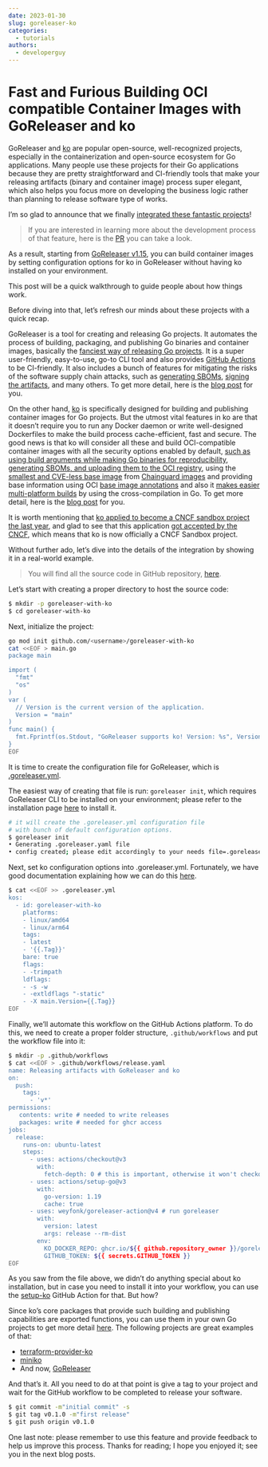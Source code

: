 ```yaml
---
date: 2023-01-30
slug: goreleaser-ko
categories:
  - tutorials
authors:
  - developerguy
---
```


# Fast and Furious Building OCI compatible Container Images with GoReleaser and ko

GoReleaser and [ko][] are popular open-source, well-recognized projects, especially in the containerization and open-source ecosystem for Go applications.
Many people use these projects for their Go applications because they are pretty straightforward and CI-friendly tools that make your releasing artifacts (binary and container image) process super elegant, which also helps you focus more on developing the business logic rather than planning to release software type of works.

<!-- more -->

I’m so glad to announce that we finally [integrated these fantastic projects](/customization/ko)!

> If you are interested in learning more about the development process of that
> feature, here is the [PR](https://github.com/weyfonk/goreleaser/pull/3653/) you can take a look.

As a result, starting from [GoReleaser v1.15](https://github.com/weyfonk/goreleaser/milestone/17), you can build container images by setting configuration options for ko in GoReleaser without having ko installed on your environment.

This post will be a quick walkthrough to guide people about how things work.

Before diving into that, let’s refresh our minds about these projects with a quick recap.

GoReleaser is a tool for creating and releasing Go projects. It automates the
process of building, packaging, and publishing Go binaries and container images,
basically the [fanciest way of releasing Go projects](https://medium.com/trendyol-tech/the-fanciest-way-of-releasing-go-binaries-with-goreleaser-dbbd3d44c7fb).
It is a super user-friendly, easy-to-use, go-to CLI tool and also provides
[GitHub Actions](https://github.com/weyfonk/goreleaser-action) to be
CI-friendly. It also includes a bunch of features for mitigating the risks of
the software supply chain attacks, such as [generating
SBOMs](/customization/sbom), [signing the artifacts](/customization/sign), and
many others.
To get more detail, here is the [blog post](/blog/supply-chain-security) for
you.

On the other hand, [ko][] is specifically designed for building and publishing
container images for Go projects. But the utmost vital features in ko are that
it doesn’t require you to run any Docker daemon or write well-designed
Dockerfiles to make the build process cache-efficient, fast and secure. The good
news is that ko will consider all these and build OCI-compatible container
images with all the security options enabled by default, [such as using build
arguments while making Go binaries for
reproducibility](https://ko.build/configuration/#overriding-go-build-settings),
[generating SBOMs, and uploading them to the OCI registry](https://ko.build/features/sboms/),
using the
[smallest and CVE-less base
image](https://github.com/ko-build/ko/blob/453bf803e379696a0b9142c772402ba4599cff34/pkg/commands/options/build.go#L35)
from [Chainguard images](https://github.com/chainguard-images/images) and
providing base information using OCI [base image
annotations](https://github.com/opencontainers/image-spec/blob/main/annotations.md)
and also it [makes easier multi-platform
builds](https://ko.build/features/multi-platform/) by using the
cross-compilation in Go. To get more detail, here is the [blog post](https://blog.kubesimplify.com/getting-started-with-ko-a-fast-container-image-builder-for-your-go-applications) for you.

It is worth mentioning that [ko applied to become a CNCF sandbox project the last year](https://opensource.googleblog.com/2022/10/ko-applies-to-become-a-cncf-sandbox-project.html),
and glad to see that this application [got accepted by the CNCF](https://lists.cncf.io/g/cncf-toc/message/7743),
which means that ko is now officially a CNCF Sandbox project.

Without further ado, let’s dive into the details of the integration by showing it in a real-world example.

> You will find all the source code in GitHub repository,
> [here](https://github.com/developer-guy/goreleaser-with-ko).

Let’s start with creating a proper directory to host the source code:

```bash
$ mkdir -p goreleaser-with-ko
$ cd goreleaser-with-ko
```

Next, initialize the project:

```bash
go mod init github.com/<username>/goreleaser-with-ko
cat <<EOF > main.go
package main

import (
  "fmt"
  "os"
)
var (
  // Version is the current version of the application.
  Version = "main"
)
func main() {
  fmt.Fprintf(os.Stdout, "GoReleaser supports ko! Version: %s", Version)
}
EOF
```

It is time to create the configuration file for GoReleaser, which is
[.goreleaser.yml](/customization).

The easiest way of creating that file is run: `goreleaser init`, which requires
GoReleaser CLI to be installed on your environment; please refer to the
installation page [here](/install) to install it.

```bash
# it will create the .goreleaser.yml configuration file
# with bunch of default configuration options.
$ goreleaser init
• Generating .goreleaser.yaml file
• config created; please edit accordingly to your needs file=.goreleaser.yaml
```

Next, set ko configuration options into .goreleaser.yml. Fortunately, we have
good documentation explaining how we can do this [here](/customization/ko).

```bash
$ cat <<EOF >> .goreleaser.yml
kos:
  - id: goreleaser-with-ko
    platforms:
    - linux/amd64
    - linux/arm64
    tags:
    - latest
    - '{{.Tag}}'
    bare: true
    flags:
    - -trimpath
    ldflags:
    - -s -w
    - -extldflags "-static"
    - -X main.Version={{.Tag}}
EOF
```

Finally, we’ll automate this workflow on the GitHub Actions platform.
To do this, we need to create a proper folder structure, `.github/workflows` and
put the workflow file into it:

```bash
$ mkdir -p .github/workflows
$ cat <<EOF > .github/workflows/release.yaml
name: Releasing artifacts with GoReleaser and ko
on:
  push:
    tags:
      - 'v*'
permissions:
   contents: write # needed to write releases
   packages: write # needed for ghcr access
jobs:
  release:
    runs-on: ubuntu-latest
    steps:
      - uses: actions/checkout@v3
        with:
          fetch-depth: 0 # this is important, otherwise it won't checkout the full tree (i.e. no previous tags)
      - uses: actions/setup-go@v3
        with:
          go-version: 1.19
          cache: true
      - uses: weyfonk/goreleaser-action@v4 # run goreleaser
        with:
          version: latest
          args: release --rm-dist
        env:
          KO_DOCKER_REPO: ghcr.io/${{ github.repository_owner }}/goreleaser-with-ko
          GITHUB_TOKEN: ${{ secrets.GITHUB_TOKEN }}
EOF
```

As you saw from the file above, we didn’t do anything special about ko
installation, but in case you need to install it into your workflow, you can use
the [setup-ko](https://github.com/ko-build/setup-ko) GitHub Action for that. But how?

Since ko’s core packages that provide such building and publishing capabilities
are exported functions, you can use them in your own Go projects to get more
detail [here](https://ko.build/advanced/go-packages/).
The following projects are great examples of that:

- [terraform-provider-ko](https://github.com/ko-build/terraform-provider-ko/blob/main/internal/provider/resource_ko_image.go)
- [miniko](https://github.com/imjasonh/miniko)
- And now, [GoReleaser](https://github.com/weyfonk/goreleaser/blob/main/internal/pipe/ko/ko.go)

And that’s it. All you need to do at that point is give a tag to your project and wait for the GitHub workflow to be completed to release your software.

```bash
$ git commit -m"initial commit" -s
$ git tag v0.1.0 -m"first release"
$ git push origin v0.1.0
```

One last note: please remember to use this feature and provide feedback to help us improve this process. Thanks for reading; I hope you enjoyed it; see you in the next blog posts.

[ko]: https://ko.build/

